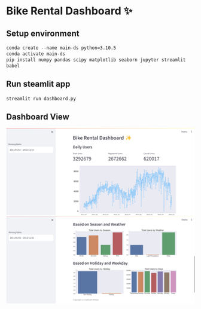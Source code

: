 # Bike Rental Dashboard ✨

## Setup environment
```
conda create --name main-ds python=3.10.5
conda activate main-ds
pip install numpy pandas scipy matplotlib seaborn jupyter streamlit babel
```

## Run steamlit app
```
streamlit run dashboard.py
```

## Dashboard View
![Dashboard View 1](https://github.com/ffdhil/Bike_Rental/blob/main/dashboard%201.png)
![Dashboard View 2](https://github.com/ffdhil/Bike_Rental/blob/main/dashboard%202.png)

